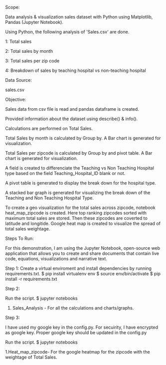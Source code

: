 

Scope:

Data analysis & visualization sales dataset with Python using Matplotlib, Pandas (Jupyter Notebook).

Using Python, the following analysis of 'Sales.csv' are done.

1: Total sales

2: Total sales by month

3: Total sales per zip code

4: Breakdown of sales by teaching hospital vs non-teaching hospital


Data Source:

sales.csv


Objective:

Sales data from csv file is read and pandas dataframe is created.

Provided information about the dataset using describe() & info().

Calculations are performed on Total Sales.

Total Sales by month is calculated by Group by. A Bar chart is generated for visualization.

Total Sales per zipcode is calculated by Group by and pivot table. A Bar chart is generated for visualization.

A field is created to differenciate the Teaching vs Non Teaching Hospital type based on the field Teaching_Hospital_ID blank or not.

A pivot table is generated to display the break down for the hospital type.

A stacked bar graph is generated for visualizing the break down of the Teaching and Non Teaching Hospital Type.

To create a geo visualization for the total sales across zipcode,  notebook heat_map_zipcode is created. Here top ranking zipcodes sorted with maximum total sales are stored. Then these zipcodes are coverted to latitude and longitide. Google heat map is created to visualize the spread of total sales weightage.


Steps To Run:


For this demonstration, I am using the Jupyter Notebook, open-source web application that allows you to create and share documents that contain live code, equations, visualizations and narrative text.


Step 1:
Create a virtual enviroment and install dependencies by running requirements.txt.
$ pip install virtualenv env
$ source env/bin/activate
$ pip install -r requirements.txt


Step 2:

Run the script.
$ jupyter notebooks

1. Sales_Analysis - For all the calculations and charts/graphs.


Step 3:

I have used my google key in the config.py. For secuirity, I have encrypted as google key. Proper google key should be updated in the config.py

Run the script.
$ jupyter notebooks

1.Heat_map_zipcode- For the google heatmap for the zipcode with the weightage of Total Sales.

